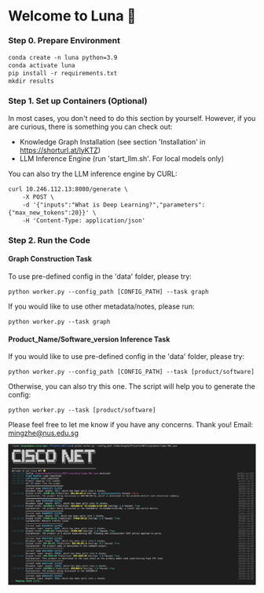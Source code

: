 # Welcome to Luna 🔮

### Step 0. Prepare Environment
```shell
conda create -n luna python=3.9
conda activate luna
pip install -r requirements.txt
mkdir results
```

### Step 1. Set up Containers (Optional)
In most cases, you don't need to do this section by yourself. However, if you are curious, there is something you can check out:
* Knowledge Graph Installation (see section 'Installation' in https://shorturl.at/lyKTZ)
* LLM Inference Engine (run 'start_llm.sh'. For local models only)

You can also try the LLM inference engine by CURL:
```
curl 10.246.112.13:8080/generate \
    -X POST \
    -d '{"inputs":"What is Deep Learning?","parameters":{"max_new_tokens":20}}' \
    -H 'Content-Type: application/json'
```

### Step 2. Run the Code
#### Graph Construction Task
To use pre-defined config in the 'data' folder, please try:
```shell
python worker.py --config_path [CONFIG_PATH] --task graph
```

If you would like to use other metadata/notes, please run:
```shell
python worker.py --task graph
```

#### Product_Name/Software_version Inference Task
If you would like to use pre-defined config in the 'data' folder, please try:
```shell
python worker.py --config_path [CONFIG_PATH] --task [product/software]
```

Otherwise, you can also try this one. The script will help you to generate the config:
```shell
python worker.py --task [product/software]
```

Please feel free to let me know if you have any concerns. Thank you!
Email: mingzhe@nus.edu.sg

![Demo](data/demo.png)
